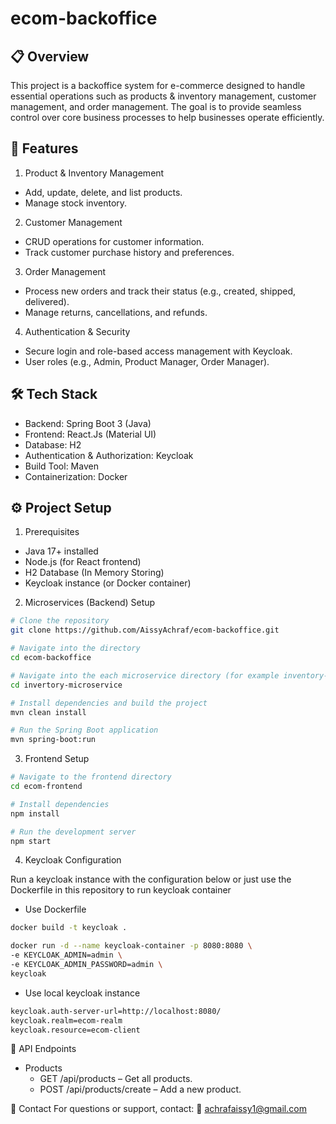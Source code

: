 # ecom-backoffice

## 📋 Overview
This project is a backoffice system for e-commerce designed to handle essential operations such as products & inventory management, customer management, and order management. The goal is to provide seamless control over core business processes to help businesses operate efficiently.

## 🚀 Features
1. Product & Inventory Management
- Add, update, delete, and list products.
- Manage stock inventory.
2. Customer Management
- CRUD operations for customer information.
- Track customer purchase history and preferences.
3. Order Management
- Process new orders and track their status (e.g., created, shipped, delivered).
- Manage returns, cancellations, and refunds.
4. Authentication & Security
- Secure login and role-based access management with Keycloak.
- User roles (e.g., Admin, Product Manager, Order Manager).
  
## 🛠️ Tech Stack
- Backend: Spring Boot 3 (Java)
- Frontend: React.Js (Material UI)
- Database: H2
- Authentication & Authorization: Keycloak
- Build Tool: Maven
- Containerization: Docker

## ⚙️ Project Setup
1. Prerequisites
- Java 17+ installed
- Node.js (for React frontend)
- H2 Database (In Memory Storing)
- Keycloak instance (or Docker container)

2. Microservices (Backend) Setup

```bash
# Clone the repository
git clone https://github.com/AissyAchraf/ecom-backoffice.git

# Navigate into the directory
cd ecom-backoffice

# Navigate into the each microservice directory (for example inventory-microservice)
cd invertory-microservice

# Install dependencies and build the project
mvn clean install

# Run the Spring Boot application
mvn spring-boot:run
```
3. Frontend Setup

```bash
# Navigate to the frontend directory
cd ecom-frontend

# Install dependencies
npm install

# Run the development server
npm start
```

4. Keycloak Configuration

Run a keycloak instance with the configuration below or just use the Dockerfile in this repository to run keycloak container

- Use Dockerfile
```bash
docker build -t keycloak .

docker run -d --name keycloak-container -p 8080:8080 \
-e KEYCLOAK_ADMIN=admin \
-e KEYCLOAK_ADMIN_PASSWORD=admin \
keycloak
```

- Use local keycloak instance
```bash
keycloak.auth-server-url=http://localhost:8080/
keycloak.realm=ecom-realm
keycloak.resource=ecom-client
```

🔄 API Endpoints
- Products
  - GET /api/products – Get all products.
  - POST /api/products/create – Add a new product.

📝 Contact
For questions or support, contact:
📧 achrafaissy1@gmail.com